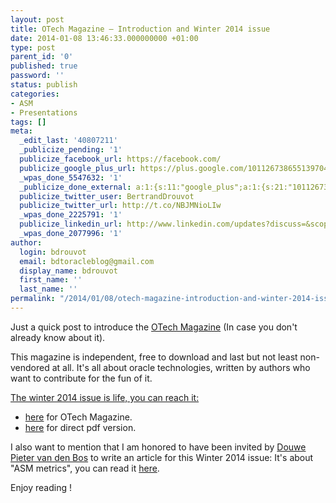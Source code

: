 ```yaml
---
layout: post
title: OTech Magazine – Introduction and Winter 2014 issue
date: 2014-01-08 13:46:33.000000000 +01:00
type: post
parent_id: '0'
published: true
password: ''
status: publish
categories:
- ASM
- Presentations
tags: []
meta:
  _edit_last: '40807211'
  _publicize_pending: '1'
  publicize_facebook_url: https://facebook.com/
  publicize_google_plus_url: https://plus.google.com/101126738655139704850/posts/d4iTScDLLVr
  _wpas_done_5547632: '1'
  _publicize_done_external: a:1:{s:11:"google_plus";a:1:{s:21:"101126738655139704850";b:1;}}
  publicize_twitter_user: BertrandDrouvot
  publicize_twitter_url: http://t.co/NBJMNioLIw
  _wpas_done_2225791: '1'
  publicize_linkedin_url: http://www.linkedin.com/updates?discuss=&scope=16310177&stype=M&topic=5826665026765107200&type=U&a=jTk9
  _wpas_done_2077996: '1'
author:
  login: bdrouvot
  email: bdtoracleblog@gmail.com
  display_name: bdrouvot
  first_name: ''
  last_name: ''
permalink: "/2014/01/08/otech-magazine-introduction-and-winter-2014-issue/"
---
```


Just a quick post to introduce the [OTech Magazine](http://www.otechmag.com/ "OTech Magazine HomePage") (In case you don't already know about it).

This magazine is independent, free to download and last but not least non-vendored at all. It's all about oracle technologies, written by authors who want to contribute for the fun of it.

<span style="text-decoration:underline;">The winter 2014 issue is life, you can reach it:</span>

-   [here](http://www.otechmag.com/2014/otech-magazine-winter-2014/ "OTech Magazine Winter 2014 issue") for OTech Magazine.
-   [here](http://www.otechmag.com/magazine/2014/winter/OTech%20Magazine%20-%20Winter%202014.pdf "PDF Version of OTech Magazine Winter 2014 issue") for direct pdf version.

I also want to mention that I am honored to have been invited by [Douwe Pieter van den Bos](http://nl.linkedin.com/in/douwepietervandenbos "Douwe's LinkedIn Profile") to write an article for this Winter 2014 issue: It's about "ASM metrics", you can read it [here](http://www.otechmag.com/magazine/2014/winter/OTech%20Magazine%20-%20Winter%202014.pdf#page=114).

Enjoy reading !

 

 

 

### 
